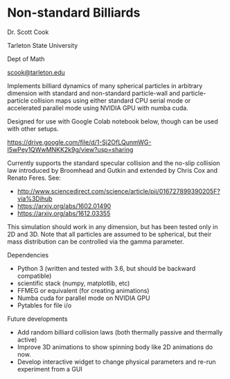 # Non-standard Billiards

Dr. Scott Cook

Tarleton State University

Dept of Math

scook@tarleton.edu

Implements billiard dynamics of many spherical particles in arbitrary dimension with standard and non-standard particle-wall and particle-particle collision maps using either standard CPU serial mode or accelerated parallel mode using NVIDIA GPU with numba cuda.

Designed for use with Google Colab notebook below, though can be used with other setups.

https://drive.google.com/file/d/1-Sj2OfLQunmWG-I5wPey1QWwMNKK2k9g/view?usp=sharing

Currently supports the standard specular collision and the no-slip collision law introduced by Broomhead and Gutkin and extended by Chris Cox and Renato Feres.  See:

- http://www.sciencedirect.com/science/article/pii/016727899390205F?via%3Dihub
- https://arxiv.org/abs/1602.01490
- https://arxiv.org/abs/1612.03355

This simulation should work in any dimension, but has been tested only in 2D and 3D.  Note that all particles are assumed to be spherical, but their mass distribution can be controlled via the gamma parameter.

Dependencies
- Python 3 (written and tested with 3.6, but should be backward compatible)
- scientific stack (numpy, matplotlib, etc)
- FFMEG or equivalent (for creating animations)
- Numba cuda for parallel mode on NVIDIA GPU
- Pytables for file i/o

Future developments
- Add random billiard collision laws (both thermally passive and thermally active)
- Improve 3D animations to show spinning body like 2D animations do now.
- Develop interactive widget to change physical parameters and re-run experiment from a GUI
